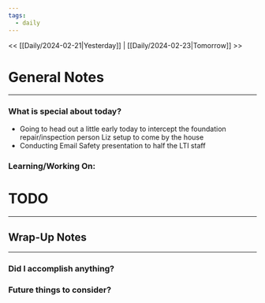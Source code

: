 ```yaml
---
tags:
  - daily
---
```


<< [[Daily/2024-02-21|Yesterday]] | [[Daily/2024-02-23|Tomorrow]] >>
# General Notes
---
### What is special about today?
- Going to head out a little early today to intercept the foundation repair/inspection person Liz setup to come by the house
- Conducting Email Safety presentation to half the LTI staff

### Learning/Working On:



# TODO
---




## Wrap-Up Notes
---
### Did I accomplish anything?
### Future things to consider?
